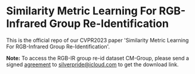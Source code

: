 # Similarity Metric Learning For RGB-Infrared Group Re-Identification

This is the official repo of our CVPR2023 paper 'Similarity Metric Learning For RGB-Infrared Group Re-Identification'.

**Note:**
To access the RGB-IR group re-id dataset CM-Group, please send a signed [agreement](Agreement.pdf) to silverpride@icloud.com to get the download link.

